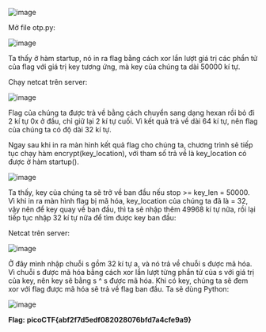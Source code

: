 ![image](https://github.com/m01000xd/picoCTF/assets/122852491/2c126ff5-b04a-4d11-ae9c-668e1864603d)

Mở file otp.py:

![image](https://github.com/m01000xd/picoCTF/assets/122852491/bb270313-dc01-49d1-98ae-5e591f3f5f19)

Ta thấy ở hàm startup, nó in ra flag bằng cách xor lần lượt giá trị các phần tử của flag với giá trị key tương ứng, mà key của chúng ta dài 50000 kí tự.

Chạy netcat trên server:

![image](https://github.com/m01000xd/picoCTF/assets/122852491/5821b5ca-76ee-4966-8baa-61ba80faa9ae)


Flag của chúng ta được trả về bằng cách chuyển sang dạng hexan rồi bỏ đi 2 kí tự 0x ở đầu, chỉ giữ lại 2 kí tự cuối. Vì kết quả trả về dài 64 kí tự,
nên flag của chúng ta có độ dài 32 kí tự. 

Ngay sau khi in ra màn hình kết quả flag cho chúng ta, chương trình sẽ tiếp tục chạy hàm encrypt(key_location), với tham số trả về là key_location có được
ở hàm startup().

![image](https://github.com/m01000xd/picoCTF/assets/122852491/e939f8b5-48c6-40d3-8016-1c9150ce1129)

Ta thấy, key của chúng ta sẽ trở về ban đầu nếu stop >= key_len = 50000. Vì khi in ra màn hình flag bị mã hóa, key_location của chúng ta đã là = 32,
vậy nên để key quay về ban đầu, thì ta sẽ nhập thêm 49968 kí tự nữa, rồi lại tiếp tục nhập 32 kí tự nữa để tìm được key ban đầu:

Netcat trên server:

![image](https://github.com/m01000xd/picoCTF/assets/122852491/011e7f6d-39f3-453b-a891-d3bac87c2690)

Ở đây mình nhập chuỗi s gồm 32 kí tự a, và nó trả về chuỗi s được mã hóa. Vì chuỗi s được mã hóa bằng cách xor lần lượt từng phần tử của s với
giá trị của key, nên key sẽ bằng s ^ s được mã hóa. Khi có key, chúng ta sẽ đem xor với flag được mã hóa sẽ trả về flag ban đầu. Ta sẽ dùng Python:

![image](https://github.com/m01000xd/picoCTF/assets/122852491/90b5532f-dea4-427f-810c-bd27ef9dac16)

**Flag:** **picoCTF{abf2f7d5edf082028076bfd7a4cfe9a9}**

